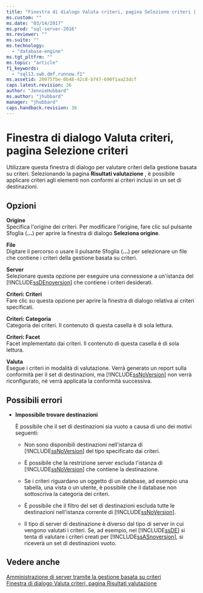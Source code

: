 ```yaml
---
title: "Finestra di dialogo Valuta criteri, pagina Selezione criteri | Microsoft Docs"
ms.custom: ""
ms.date: "03/14/2017"
ms.prod: "sql-server-2016"
ms.reviewer: ""
ms.suite: ""
ms.technology: 
  - "database-engine"
ms.tgt_pltfrm: ""
ms.topic: "article"
f1_keywords: 
  - "sql13.swb.dmf.runnow.f1"
ms.assetid: 20075fbe-0b48-42c8-b747-690f1aa23dcf
caps.latest.revision: 36
author: "JennieHubbard"
ms.author: "jhubbard"
manager: "jhubbard"
caps.handback.revision: 36
---
```

# Finestra di dialogo Valuta criteri, pagina Selezione criteri
  Utilizzare questa finestra di dialogo per valutare criteri della gestione basata su criteri. Selezionando la pagina **Risultati valutazione** , è possibile applicare criteri agli elementi non conformi ai criteri inclusi in un set di destinazioni.  
  
## Opzioni  
 **Origine**  
 Specifica l'origine dei criteri. Per modificare l'origine, fare clic sul pulsante Sfoglia (**...**) per aprire la finestra di dialogo **Seleziona origine**.  
  
 **File**  
 Digitare il percorso o usare il pulsante Sfoglia (**...**) per selezionare un file che contiene i criteri della gestione basata su criteri.  
  
 **Server**  
 Selezionare questa opzione per eseguire una connessione a un'istanza del [!INCLUDE[ssDEnoversion](../../includes/ssdenoversion-md.md)] che contiene i criteri desiderati.  
  
 **Criteri: Criteri**  
 Fare clic su questa opzione per aprire la finestra di dialogo relativa ai criteri specificati.  
  
 **Criteri: Categoria**  
 Categoria dei criteri. Il contenuto di questa casella è di sola lettura.  
  
 **Criteri: Facet**  
 Facet implementato dai criteri. Il contenuto di questa casella è di sola lettura.  
  
 **Valuta**  
 Esegue i criteri in modalità di valutazione. Verrà generato un report sulla conformità per il set di destinazioni, ma [!INCLUDE[ssNoVersion](../../includes/ssnoversion-md.md)] non verrà riconfigurato, né verrà applicata la conformità successiva.  
  
## Possibili errori  
  
-   **Impossibile trovare destinazioni**  
  
     È possibile che il set di destinazioni sia vuoto a causa di uno dei motivi seguenti:  
  
    -   Non sono disponibili destinazioni nell'istanza di [!INCLUDE[ssNoVersion](../../includes/ssnoversion-md.md)] del tipo specificato dai criteri.  
  
    -   È possibile che la restrizione server escluda l'istanza di [!INCLUDE[ssNoVersion](../../includes/ssnoversion-md.md)] che contiene la destinazione.  
  
    -   Se i criteri riguardano un oggetto di un database, ad esempio una tabella, una vista o un utente, è possibile che il database non sottoscriva la categoria dei criteri.  
  
    -   È possibile che il filtro del set di destinazioni escluda tutte le destinazioni nell'istanza corrente di [!INCLUDE[ssNoVersion](../../includes/ssnoversion-md.md)].  
  
    -   Il tipo di server di destinazione è diverso dal tipo di server in cui vengono valutati i criteri. Se, ad esempio, nel [!INCLUDE[ssDE](../../includes/ssde-md.md)] si tenta di valutare i criteri creati per [!INCLUDE[ssASnoversion](../../includes/ssasnoversion-md.md)], si riceverà un set di destinazioni vuoto.  
  
## Vedere anche  
 [Amministrazione di server tramite la gestione basata su criteri](../../relational-databases/policy-based-management/administer-servers-by-using-policy-based-management.md)   
 [Finestra di dialogo Valuta criteri, pagina Risultati valutazione](../../relational-databases/policy-based-management/evaluate-policies-dialog-box-evaluation-results-page.md)  
  
  
